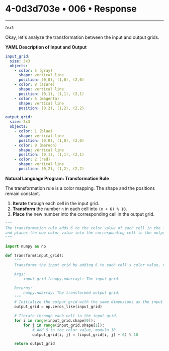 # 4-0d3d703e • 006 • Response

---

*text:*

Okay, let's analyze the transformation between the input and output grids.

**YAML Description of Input and Output**

```yaml
input_grid:
  size: 3x3
  objects:
    - color: 5 (gray)
      shape: vertical line
      position: (0,0), (1,0), (2,0)
    - color: 8 (azure)
      shape: vertical line
      position: (0,1), (1,1), (2,1)
    - color: 6 (magenta)
      shape: vertical line
      position: (0,2), (1,2), (2,2)

output_grid:
  size: 3x3
  objects:
    - color: 1 (blue)
      shape: vertical line
      position: (0,0), (1,0), (2,0)
    - color: 9 (maroon)
      shape: vertical line
      position: (0,1), (1,1), (2,1)
    - color: 2 (red)
      shape: vertical line
      position: (0,2), (1,2), (2,2)
```

**Natural Language Program: Transformation Rule**

The transformation rule is a color mapping. The shape and the positions remain constant.

1.  **Iterate** through each cell in the input grid.
2.  **Transform** the number `n` in each cell into `(n + 6) % 10`.
3. **Place** the new number into the corresponding cell in the output grid.

```python
"""
The transformation rule adds 6 to the color value of each cell in the input grid, modulo 10, 
and places the new color value into the corresponding cell in the output grid.
"""

import numpy as np

def transform(input_grid):
    """
    Transforms the input grid by adding 6 to each cell's color value, modulo 10.

    Args:
        input_grid (numpy.ndarray): The input grid.

    Returns:
        numpy.ndarray: The transformed output grid.
    """
    # Initialize the output grid with the same dimensions as the input grid.
    output_grid = np.zeros_like(input_grid)

    # Iterate through each cell in the input grid.
    for i in range(input_grid.shape[0]):
        for j in range(input_grid.shape[1]):
            # Add 6 to the color value, modulo 10.
            output_grid[i, j] = (input_grid[i, j] + 6) % 10

    return output_grid
```

